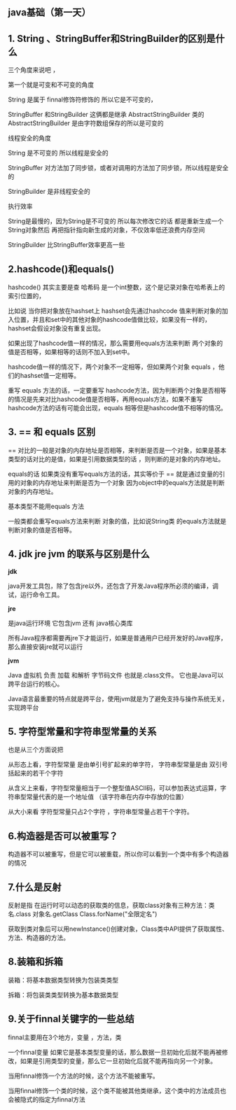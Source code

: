 ## java基础（第一天）

## 1. String 、StringBuffer和StringBuilder的区别是什么

三个角度来说吧 ，

第一个就是可变和不可变的角度

String 是属于 finnal修饰符修饰的 所以它是不可变的，

StringBuffer 和StringBuilder 这俩都是继承 AbstractStringBuilder 类的 AbstractStringBuilder 是由字符数组保存的所以是可变的

线程安全的角度

String 是不可变的 所以线程是安全的

StringBuffer 对方法加了同步锁，或者对调用的方法加了同步锁，所以线程是安全的

StringBuilder 是非线程安全的

执行效率

String是最慢的，因为String是不可变的 所以每次修改它的话 都是重新生成一个String对象然后 再把指针指向新生成的对象，不仅效率低还浪费内存空间

StringBuilder 比StringBuffer效率更高一些



## 2.hashcode()和equals()

hashcode() 其实主要是查 哈希码 是一个int整数，这个是记录对象在哈希表上的索引位置的，

比如说 当你把对象放在hashset上  hashset会先通过hashcode 值来判断对象的加入位置，并且和set中的其他对象的hashcode值做比较，如果没有一样的，hashset会假设对象没有重复出现。

如果出现了hashcode值一样的情况，那么需要用equals方法来判断 两个对象的值是否相等，如果相等的话则不加入到set中。

hashcode值一样的情况下，两个对象不一定相等，但如果两个对象 equals ，他们的hashset值一定相等。

重写 equals 方法的话，一定要重写 hashcode方法，因为判断两个对象是否相等的情况是先来对比hashcode值是否相等，再用equals方法，如果不重写hashcode方法的话有可能会出现，equals 相等但是hashcode值不相等的情况。 

## 3. == 和 equals 区别

== 对比的一般是对象的内存地址是否相等，来判断是否是一个对象，如果是基本类型的话对比的是值，如果是引用数据类型的话 ，则判断的是对象的内存地址。

equals的话 如果类没有重写equals方法的话，其实等价于 == 就是通过变量的引用的对象的内存地址来判断是否为一个对象 因为object中的equals方法就是判断对象的内存地址。

基本类型不能用equals 方法

一般类都会重写equals方法来判断 对象的值，比如说String类 的equals方法就是判断对象的值是否相等。

## 4. jdk jre jvm 的联系与区别是什么

**jdk**

java开发工具包，除了包含jre以外，还包含了开发Java程序所必须的编译，调试，运行命令工具。

**jre**

   是java运行环境 它包含jvm 还有 java核心类库

所有Java程序都需要再jre下才能运行，如果是普通用户已经开发好的Java程序，那么直接安装jre就可以运行

**jvm**

Java 虚拟机 负责 加载 和解析 字节码文件 也就是.class文件。  它也是Java可以跨平台运行的核心。

Java语言最重要的特点就是跨平台，使用jvm就是为了避免支持与操作系统无关，实现跨平台



## 5. 字符型常量和字符串型常量的关系

也是从三个方面说把

从形态上看，字符型常量 是由单引号扩起来的单字符， 字符串型常量是由 双引号括起来的若干个字符

从含义上来看，字符型常量相当于一个整型值ASCII码，可以参加表达式运算，字符串型常量代表的是一个地址值 （该字符串在内存中存放的位置）

从大小来看 字符型常量只占2个字符 ，字符串型常量占若干个字符。

## 6.构造器是否可以被重写？

构造器不可以被重写，但是它可以被重载，所以你可以看到一个类中有多个构造器的情况



## 7.什么是反射

反射是指 在运行时可以动态的获取类的信息，获取class对象有三种方法：类名.class  对象名.getClass  Class.forName("全限定名")

获取到类对象后可以用newInstance()创建对象，Class类中API提供了获取属性、方法、构造器的方法。



## 8.装箱和拆箱

装箱：将基本数据类型转换为包装类类型

拆箱：将包装类类型转换为基本数据类型



## 9.关于finnal关键字的一些总结

finnal主要用在3个地方，变量 ，方法，类

一个finnal变量 如果它是基本类型变量的话，那么数据一旦初始化后就不能再被修改，如果是引用类型的变量，那么它一旦初始化后就不能再指向另一个对象。

当用finnal修饰一个方法的时候，这个方法不能被重写。

当用finnal修饰一个类的时候，这个类不能被其他类继承，这个类中的方法成员也会被隐式的指定为finnal方法